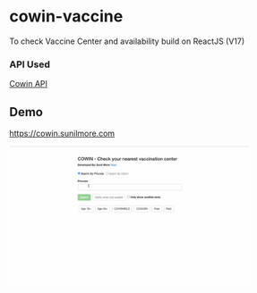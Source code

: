 # cowin-vaccine
To check Vaccine Center and availability build on ReactJS (V17)

### API Used

<a href='https://apisetu.gov.in/public/api/cowin' target="_blank">Cowin API</a>


## Demo

<a href='https://cowin.sunilmore.com' target='_blank'> https://cowin.sunilmore.com</a>


<img  src='https://raw.githubusercontent.com/sunilmore690/cowin-vaccine/main/cowin.gif'  style="max-height:250px"  alt='Screenshot'>
